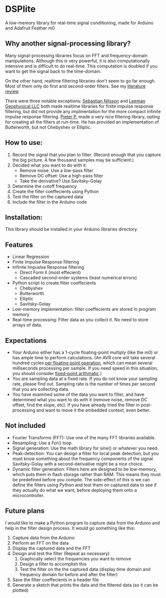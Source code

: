 # DSPlite
A low-memory library for real-time signal conditioning, made for Arduino and Adafruit Feather m0

## Why another signal-processing library?
Many signal-processing libraries focus on FFT and frequency-domain manipulations. Although this is very powerful, it is also computationally intensive and is difficult to do real-time. This computation is doubled if you want to get the signal back to the time-domain.

On the other hand, realtime filtering libraries don't seem to go far enough. Most of them only do first and second-order filters. See my [literature review](https://github.com/kamocat/DSPlite/blob/master/literature_review.md#low-order-filtering).

There were three notable exceptions:
[Sebastian Nilsson](https://github.com/sebnil/FIR-filter-Arduino-Library/tree/master/src) and [Leeman Geophysical LLC](https://github.com/LeemanGeophysicalLLC/FIR_Filter_Arduino_Library) both made realtime libraries for finite impulse response filtering, but did not provide any implmentation for the more compact infinite impulse response filtering.
[Pieter P.](https://github.com/tttapa/Filters) made a very nice filtering library, opting for creating all the filters at run-time. He has provided an implementation of Butterworth, but not Chebyshev or Elliptic.

## How to use:
1. Record the signal that you plan to filter. (Record enough that you capture the big picture. A few thousand samples may be sufficient.)
2. Decided what you want to do with it:
    - Remove noise: Use a low-pass filter
    - Remove DC offset: Use a high-pass filter
    - Take the derivative? Use Savitsky-Golay
3. Determine the cutoff frequency
4. Create the filter coeffecients using Python
5. Test the filter on the captured data
6. Include the filter in the Arduino code

## Installation:
This library should be installed in your Arduino libraries directory. 

## Features
- Linear Regression
- Finite Impulse Response filtering
- Infinite Impuslse Response filtering
    - Direct Form II (most effecient)
    - Cascaded second-order systems (least numerical errors)
- Python script to create filter coeffecients
    - Chebyshev
    - Butterworth
    - Elliptic
    - Savitsky-Golay
- Low-memory implementation: filter coeffecients are stored in program memory
- Real-time processing: Filter data as you collect it. No need to store arrays of data.


## Expectations
- Your Arduino either has a 1-cycle floating-point multiply (like the m0) or has ample time to perform calculations. (An AVR core will take several hundred cycles [per floating point operation](https://people.ece.cornell.edu/land/courses/ece4760/Math/Floating_point/index.html), which can mean several milliseconds processing per sample. If you need speed in this situation, you should consider [fixed-point arithmatic](https://ucexperiment.wordpress.com/2015/03/31/avr-gcc-fixed-point-vs-floating-point-comparison).)
- You are sampling data at a fixed rate. If you do not know your sampling rate, please find out. Sampling rate is the number of times per second that you are collecting data.
- You have examined some of the data you want to filter, and have determined what you want to do with it (remove noise, remove DC offset, find the slope, etc). If you have already tried the filter in post-processing and want to move it the embedded context, even better.

## Not included
- Fourier Transforms (FFT): Use one of the many FFT libraries available.
- Resampling: Use a For() loop.
- Signal generation: Use the math library for sine() or whatever you need.
- Peak-detection: You can design a filter for local peak detection, but you must know something about the frequency components of the signal. Savitsky-Golay with a second-derivative might be a nice choice.
- Dynamic filter generation: Filters here are designed to be low-memory, which puts them in flash storage rather than RAM. This means they must be predefined before you compile. The side-effect of this is we can define the filters using Python and test them on captured data to see if they actually do what we want, before deploying them onto a microcontroller.

## Future plans
I would like to make a Python program to capture data from the Arduino and help in the filter design process. It would go something like this:
1. Capture data from the Arduino
2. Perform an FFT on the data
3. Display the captured data and the FFT
4. Design and test the filter (Repeat as necessary)
    1. Graphically select the frequencies you want to remove
    2. Design a filter to accomplish this
    3. Test the filter on the the captured data (display time domain and frequency domain for before and after the filter)
8. Save the filter coeffecients in a header file
9. Generate a sketch that prints the data and the filtered data (so it can be plotted)
